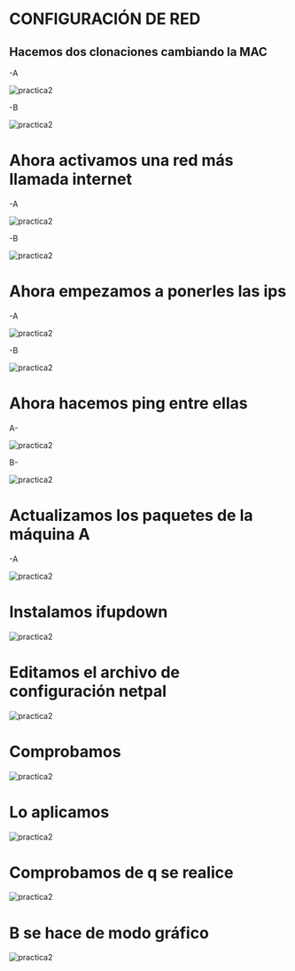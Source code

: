 # CONFIGURACIÓN DE RED
## Hacemos dos clonaciones cambiando la MAC

-A

![practica2](imagenes_red/im1.png)

-B

![practica2](imagenes_red/im2.png)


# Ahora activamos una red más llamada internet

-A

![practica2](imagenes_red/im3.png)

-B

![practica2](imagenes_red/im4.png)

# Ahora empezamos a ponerles las ips

-A

![practica2](imagenes_red/im5.png)

-B

![practica2](imagenes_red/im6.png)

# Ahora hacemos ping entre ellas

A-

![practica2](imagenes_red/im7.png)

B-

![practica2](imagenes_red/im8.png)

# Actualizamos los paquetes de la máquina A

-A

![practica2](imagenes_red/im9.png)

# Instalamos ifupdown

![practica2](imagenes_red/im10.png)

# Editamos el archivo de configuración netpal

![practica2](imagenes_red/im11.png)

# Comprobamos

![practica2](imagenes_red/im12.png)

# Lo aplicamos

![practica2](imagenes_red/im13.png)

# Comprobamos de q se realice

![practica2](imagenes_red/im14.png)

# B se hace de modo gráfico

![practica2](imagenes_red/im15.png)

